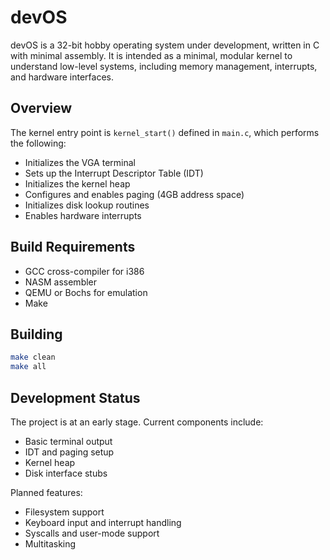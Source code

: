 # devOS

devOS is a 32-bit hobby operating system under development, written in C with minimal assembly. It is intended as a minimal, modular kernel to understand low-level systems, including memory management, interrupts, and hardware interfaces.

## Overview

The kernel entry point is `kernel_start()` defined in `main.c`, which performs the following:

- Initializes the VGA terminal
- Sets up the Interrupt Descriptor Table (IDT)
- Initializes the kernel heap
- Configures and enables paging (4GB address space)
- Initializes disk lookup routines
- Enables hardware interrupts

## Build Requirements

* GCC cross-compiler for i386
* NASM assembler
* QEMU or Bochs for emulation
* Make

## Building

```bash
make clean
make all
```

## Development Status

The project is at an early stage. Current components include:

* Basic terminal output
* IDT and paging setup
* Kernel heap
* Disk interface stubs

Planned features:

* Filesystem support
* Keyboard input and interrupt handling
* Syscalls and user-mode support
* Multitasking
